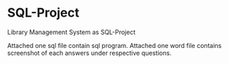 # SQL-Project
Library Management System as SQL-Project

Attached one sql file contain sql program.
Attached one word file contains screenshot of each answers under respective questions.
